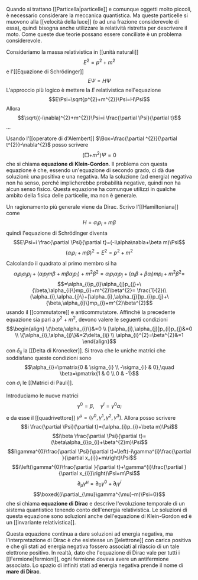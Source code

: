 Quando si trattano [[Particella|particelle]] e comunque oggetti molto piccoli, è necessario considerare la meccanica quantistica. Ma queste particelle si muovono alla [[velocità della luce]] (o ad una frazione considerevole di essa), quindi bisogna anche utilizzare la relatività ristretta per descrivere il moto. Come queste due teorie possano essere conciliate è un problema considerevole.

Consideriamo la massa relativistica in [[unità naturali]]
$$E^{2}=p^{2}+m^{2}$$
e l'[[Equazione di Schrödinger]]
$$E\Psi=H\Psi$$
L'approccio più logico è mettere la $E$ relativistica nell'equazione
$$E\Psi=\sqrt{p^{2}+m^{2}}\Psi=H\Psi$$
Allora
$$\sqrt{(-i\nabla)^{2}+m^{2}}\Psi=i \frac{\partial \Psi}{\partial t}$$
...

Usando l'[[operatore di d'Alembert]] $\Box=\frac{\partial ^{2}}{\partial t^{2}}-\nabla^{2}$ posso scrivere
$$(\Box+m^{2})\Psi=0$$
che si chiama **equazione di Klein-Gordon**. Il problema con questa equazione è che, essendo un'equazione di secondo grado, ci dà due soluzioni: una positiva e una negativa. Ma la soluzione (ad energia) negativa non ha senso, perché implicherebbe probabilità negative, quindi non ha alcun senso fisico. Questa equazione ha comunque utilizzi in qualche ambito della fisica delle particelle, ma non è generale.

Un ragionamento più generale viene da Dirac. Scrivo l'[[Hamiltoniana]] come
$$H=\alpha_{i}p_{i}+m\beta$$
quindi l'equazione di Schrödinger diventa
$$E\Psi=i \frac{\partial \Psi}{\partial t}=(-i\alpha\nabla+\beta m)\Psi$$
$$(\alpha_{i}p_{i}+m\beta)^{2}=E^{2}=p^{2}+m^{2}$$
Calcolando il quadrato al primo membro si ha
$$\alpha_{i}p_{i}\alpha_{j}p_{j}+(\alpha_{i}p_{j}m\beta+m\beta \alpha_{j}p_{i})+m^{2}\beta^{2}=\alpha_{i}p_{i}\alpha_{j}p_{j}+(\alpha_{i}\beta+\beta\alpha_{i})mp_{i}+m^{2}\beta^{2}=$$
$$=\alpha_{i}p_{i}\alpha_{j}p_{j}+\{\beta,\alpha_{i}\}mp_{i}+m^{2}\beta^{2}= \frac{1}{2}(\{\alpha_{i},\alpha_{j}\}+[\alpha_{i},\alpha_{j}])p_{i}p_{j}+\{\beta,\alpha_{i}\}mp_{i}+m^{2}\beta^{2}$$
usando il [[commutatore]] e anticommutatore. Affinché la precedente equazione sia pari a $p^{2}+m^{2}$, devono valere le seguenti condizioni
$$\begin{align}
\{\beta,\alpha_{i}\}&=0 \\
[\alpha_{i},\alpha_{j}]p_{i}p_{j}&=0 \\
\{\alpha_{i},\alpha_{j}\}&=2\delta_{ij} \\
\alpha_{i}^{2}=\beta^{2}&=1
\end{align}$$
con $\delta_{ij}$ la [[Delta di Kronecker]]. Si trova che le uniche matrici che soddisfano queste condizioni sono
$$\alpha_{i}=\pmatrix{0 & \sigma_{i} \\ -\sigma_{i} & 0},\quad \beta=\pmatrix{1 & 0 \\ 0 & -1}$$
con $\sigma_{i}$ le [[Matrici di Pauli]].

Introduciamo le nuove matrici
$$\gamma^{0}=\beta,\quad \gamma^{i}=\gamma^{0}\alpha_{i}$$
e da esse il [[quadrivettore]] $\gamma^{\mu}=(\gamma^{0},\gamma^{1},\gamma^{2},\gamma^{3})$. Allora posso scrivere
$$i \frac{\partial \Psi}{\partial t}=(\alpha_{i}p_{i}+\beta m)\Psi$$
$$i\beta \frac{\partial \Psi}{\partial t}=(\beta\alpha_{i}p_{i}+\beta^{2}m)\Psi$$
$$i\gamma^{0}\frac{\partial \Psi}{\partial t}=\left(-i\gamma^{i}\frac{\partial }{\partial x_{i}}+m\right)\Psi$$
$$i\left(\gamma^{0}\frac{\partial }{\partial t}+\gamma^{i}\frac{\partial }{\partial x_{i}}\right)\Psi=m\Psi$$
$$\partial_{\mu}\gamma^{\mu}=\partial_{0}\gamma^{0}+\partial_{i}\gamma^{i}$$
$$\boxed{(i\partial_{\mu}\gamma^{\mu}-m)\Psi=0}$$
che si chiama **equazione di Dirac** e descrive l'evoluzione temporale di un sistema quantistico tenendo conto dell'energia relativistica. Le soluzioni di questa equazione sono soluzioni anche dell'equazione di Klein-Gordon ed è un [[invariante relativistica]].

Questa equazione continua a dare soluzioni ad energia negativa, ma l'interpretazione di Dirac è che esistesse un [[elettrone]] con carica positiva e che gli stati ad energia negativa fossero associati al rilascio di un tale elettrone positivo. In realtà, dato che l'equazione di Dirac vale per tutti i [[Fermione|fermioni]], ogni fermione doveva avere un antifermione associato. Lo spazio di infiniti stati ad energia negativa prende il nome di **mare di Dirac**.